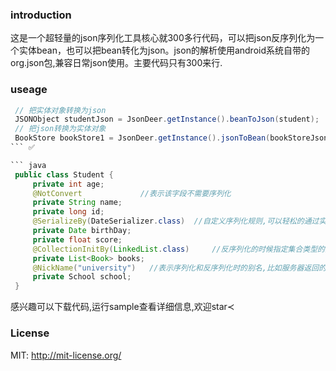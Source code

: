### introduction

这是一个超轻量的json序列化工具核心就300多行代码，可以把json反序列化为一个实体bean，也可以把bean转化为json。json的解析使用android系统自带的org.json包,兼容日常json使用。主要代码只有300来行.

### useage
   
   ``` java
    // 把实体对象转换为json
    JSONObject studentJson = JsonDeer.getInstance().beanToJson(student);
    // 把json转换为实体对象
    BookStore bookStore1 = JsonDeer.getInstance().jsonToBean(bookStoreJson,BookStore.class);
   ``` ✅
  
   ``` java
    public class Student {
        private int age;
        @NotConvert             //表示该字段不需要序列化
        private String name;
        private long id;
        @SerializeBy(DateSerializer.class)  //自定义序列化规则,可以轻松的通过实现Serializer接口自定义规则
        private Date birthDay;
        private float score;
        @CollectionInitBy(LinkedList.class)     //反序列化的时候指定集合类型的具体实现类型,如果不指定,所有集合类型默认会使用ArrayList
        private List<Book> books;
        @NickName("university")   //表示序列化和反序列化时的别名,比如服务器返回的字段是university 本地字段是school
        private School school;
    }
   ```
   感兴趣可以下载代码,运行sample查看详细信息,欢迎star&pr;

### License
   
MIT: http://mit-license.org/